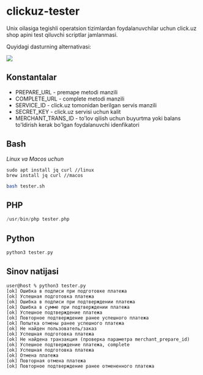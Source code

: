 
# clickuz-tester

Unix oilasiga tegishli operatsion tizimlardan foydalanuvchilar uchun click.uz shop apini test qiluvchi scriptlar jamlanmasi.

Quyidagi dasturning alternativasi:

![](https://i.ibb.co/SnqS7Sd/image.png)

## Konstantalar

- PREPARE_URL - premape metodi manzili
- COMPLETE_URL - complete metodi manzili
- SERVICE_ID - click.uz tomonidan berilgan servis manzili
- SECRET_KEY - click.uz servisi uchun kalit
- MERCHANT_TRANS_ID - to'lov qilish uchun buyurtma yoki balans to'ldirish kerak bo'lgan foydalanuvchi idenfikatori

## Bash

*Linux va Macos uchun*

```
sudo apt install jq curl //linux
brew install jq curl //macos
```

```bash
bash tester.sh
```

## PHP

```php
/usr/bin/php tester.php
```

## Python

```php
python3 tester.py
```

## Sinov natijasi

```
user@host % python3 tester.py
[ok] Ошибка в подписи при подготовке платежа
[ok] Успешная подготовка платежа
[ok] Ошибка в подписи при подтверждении платежа
[ok] Ошибка в сумме при подтверждении платежа
[ok] Успешное подтверждение платежа
[ok] Повторное подтверждение ранее успешного платежа
[ok] Попытка отмены ранее успешного платежа
[ok] Не найден пользователь/заказ
[ok] Успешная подготовка платежа
[ok] Не найдена транзакция (проверка параметра merchant_prepare_id)
[ok] Успешное подтверждение платежа, complete
[ok] Успешная подготовка платежа
[ok] Отмена платежа
[ok] Повторная отмена платежа
[ok] Повторное подтверждение ранее отмененного платежа
```